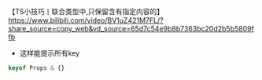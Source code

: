 【TS小技巧丨联合类型中,只保留含有指定内容的】 https://www.bilibili.com/video/BV1uZ421M7FL/?share_source=copy_web&vd_source=65d7c54e9b8b7363bc20d2b5b5809ffb

- 这样能提示所有key
```ts
keyof Props & {}
```